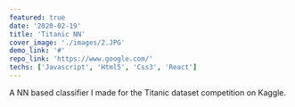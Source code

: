 ```yaml
---
featured: true
date: '2020-02-19'
title: 'Titanic NN'
cover_image: './images/2.JPG'
demo_link: '#'
repo_link: 'https://www.google.com/'
techs: ['Javascript', 'Html5', 'Css3', 'React']
---
```


A NN based classifier I made for the Titanic dataset competition on Kaggle.